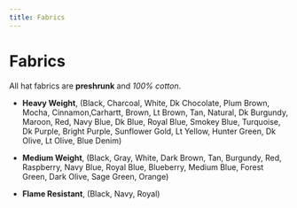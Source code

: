 ```yaml
---
title: Fabrics
---
```


# Fabrics

All hat fabrics are **preshrunk** and *100% cotton*.

* **Heavy Weight**, (Black, Charcoal, White, Dk Chocolate, Plum Brown, Mocha, Cinnamon,Carhartt, Brown, Lt Brown, Tan, Natural, Dk Burgundy, Maroon, Red, Navy Blue, Dk
Blue, Royal Blue, Smokey Blue, Turquoise, Dk Purple, Bright Purple, Sunflower
Gold, Lt Yellow, Hunter Green, Dk Olive, Lt Olive, Blue Denim)

* **Medium Weight**, (Black, Gray, White, Dark Brown, Tan,
Burgundy, Red, Raspberry, Navy Blue, Royal Blue, Blueberry, Medium Blue, Forest
Green, Dark Olive, Sage Green, Orange)

* **Flame Resistant**, (Black, Navy, Royal)

